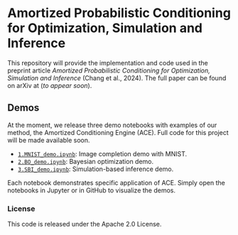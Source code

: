 # Amortized Probabilistic Conditioning for Optimization, Simulation and Inference

This repository will provide the implementation and code used in the preprint article *Amortized Probabilistic Conditioning for Optimization, Simulation and Inference* (Chang et al., 2024).
The full paper can be found on arXiv at (*to appear soon*).

## Demos

At the moment, we release three demo notebooks with examples of our method, the Amortized Conditioning Engine (ACE). Full code for this project will be made available soon.

- [`1.MNIST_demo.ipynb`](1.MNIST_demo.ipynb): Image completion demo with MNIST.
- [`2.BO_demo.ipynb`](2.BO_demo.ipynb): Bayesian optimization demo.
- [`3.SBI_demo.ipynb`](3.SBI_demo.ipynb): Simulation-based inference demo.

Each notebook demonstrates specific application of ACE. Simply open the notebooks in Jupyter or in GitHub to visualize the demos.

### License
This code is released under the Apache 2.0 License.
